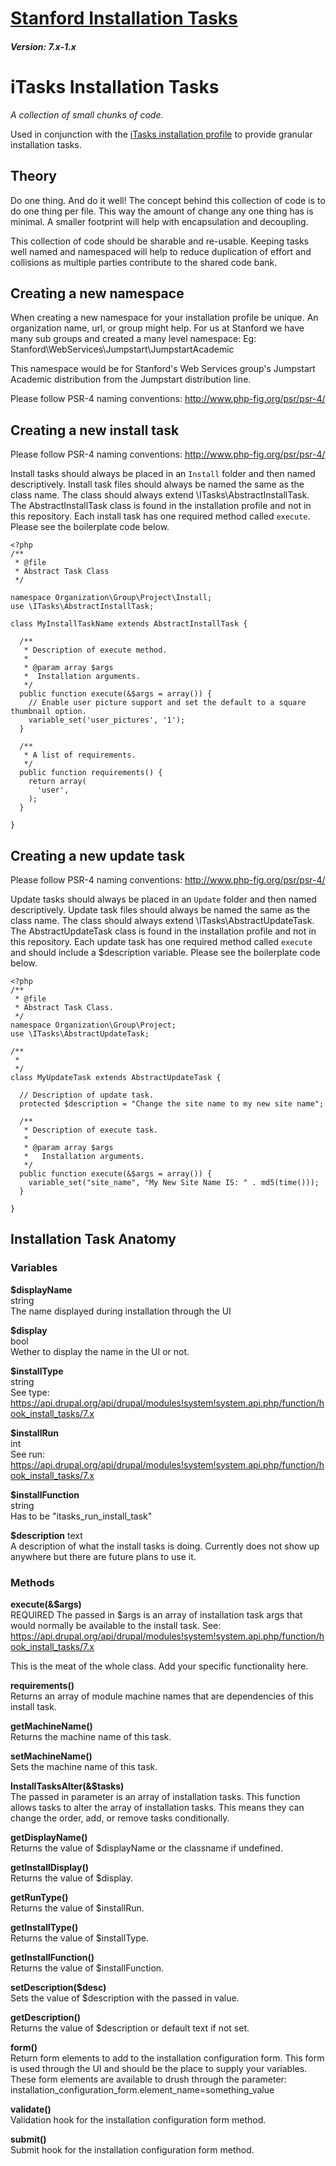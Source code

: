# [Stanford Installation Tasks](https://github.com/SU-SWS/stanford_install_tasks)
##### Version: 7.x-1.x

# iTasks Installation Tasks  
_A collection of small chunks of code._

Used in conjunction with the [iTasks installation profile](https://github.com/sherakama/itasks) to provide granular installation tasks.

Theory
---

Do one thing. And do it well! The concept behind this collection of code is to do one thing per file. This way the amount of change any one thing has is minimal. A smaller footprint will help with encapsulation and decoupling.

This collection of code should be sharable and re-usable. Keeping tasks well named and namespaced will help to reduce duplication of effort and collisions as multiple parties contribute to the shared code bank.

Creating a new namespace
---
When creating a new namespace for your installation profile be unique. An
organization name, url, or group might help. For us at Stanford we have many
sub groups and created a many level namespace:
Eg: Stanford\WebServices\Jumpstart\JumpstartAcademic

This namespace would be for Stanford's Web Services group's Jumpstart Academic
distribution from the Jumpstart distribution line.

Please follow PSR-4 naming conventions: http://www.php-fig.org/psr/psr-4/


Creating a new install task
---

Please follow PSR-4 naming conventions: http://www.php-fig.org/psr/psr-4/

Install tasks should always be placed in an `Install` folder and then named
descriptively. Install task files should always be named the same as the class
name. The class should always extend \ITasks\AbstractInstallTask. The AbstractInstallTask
class is found in the installation profile and not in this repository. Each
install task has one required method called `execute`. Please see the boilerplate
code below.

```
<?php
/**
 * @file
 * Abstract Task Class
 */

namespace Organization\Group\Project\Install;
use \ITasks\AbstractInstallTask;

class MyInstallTaskName extends AbstractInstallTask {

  /**
   * Description of execute method.
   *
   * @param array $args
   *  Installation arguments.
   */
  public function execute(&$args = array()) {
    // Enable user picture support and set the default to a square thumbnail option.
    variable_set('user_pictures', '1');
  }

  /**
   * A list of requirements.
   */
  public function requirements() {
    return array(
      'user',
    );
  }

}
```

Creating a new update task
---

Please follow PSR-4 naming conventions: http://www.php-fig.org/psr/psr-4/

Update tasks should always be placed in an `Update` folder and then named
descriptively. Update task files should always be named the same as the class
name. The class should always extend \ITasks\AbstractUpdateTask. The AbstractUpdateTask
class is found in the installation profile and not in this repository. Each
update task has one required method called `execute` and should include a
$description variable. Please see the boilerplate code below.

```
<?php
/**
 * @file
 * Abstract Task Class.
 */
namespace Organization\Group\Project;
use \ITasks\AbstractUpdateTask;

/**
 *
 */
class MyUpdateTask extends AbstractUpdateTask {

  // Description of update task.
  protected $description = "Change the site name to my new site name";

  /**
   * Description of execute task.
   *
   * @param array $args
   *   Installation arguments.
   */
  public function execute(&$args = array()) {
    variable_set("site_name", "My New Site Name IS: " . md5(time()));
  }

}
```

Installation Task Anatomy
---

### Variables

**$displayName**  
string  
The name displayed during installation through the UI

**$display**  
bool  
Wether to display the name in the UI or not.

**$installType**  
string  
See type: https://api.drupal.org/api/drupal/modules!system!system.api.php/function/hook_install_tasks/7.x

**$installRun**  
int  
See run: https://api.drupal.org/api/drupal/modules!system!system.api.php/function/hook_install_tasks/7.x

**$installFunction**  
string  
Has to be "itasks_run_install_task"  

**$description**
text  
A description of what the install tasks is doing. Currently does not show up
anywhere but there are future plans to use it.

### Methods

**execute(&$args)**  
REQUIRED
The passed in $args is an array of installation task args that would normally be
available to the install task. See: https://api.drupal.org/api/drupal/modules!system!system.api.php/function/hook_install_tasks/7.x

This is the meat of the whole class. Add your specific functionality here.

**requirements()**  
Returns an array of module machine names that are dependencies of this install task.

**getMachineName()**  
Returns the machine name of this task.

**setMachineName()**  
Sets the machine name of this task.

**InstallTasksAlter(&$tasks)**  
The passed in parameter is an array of installation tasks. This function allows
tasks to alter the array of installation tasks. This means they can change the
order, add, or remove tasks conditionally.

**getDisplayName()**  
Returns the value of $displayName or the classname if undefined.

**getInstallDisplay()**  
Returns the value of $display.

**getRunType()**  
Returns the value of $installRun.

**getInstallType()**  
Returns the value of $installType.

**getInstallFunction()**  
Returns the value of $installFunction.

**setDescription($desc)**  
Sets the value of $description with the passed in value.

**getDescription()**  
Returns the value of $description or default text if not set.

**form()**  
Return form elements to add to the installation configuration form. This form is
used through the UI and should be the place to supply your variables. These form
elements are available to drush through the parameter:
installation_configuration_form.element_name=something_value

**validate()**  
Validation hook for the installation configuration form method.

**submit()**  
Submit hook for the installation configuration form method.

